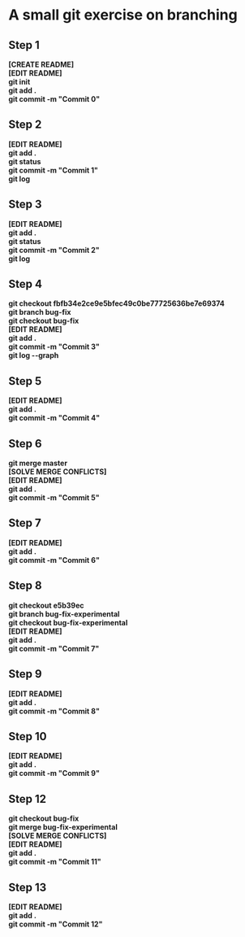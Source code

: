 # A small git exercise on branching

## Step 1

**[CREATE README]**  
**[EDIT README]**  
**git init**  
**git add .**  
**git commit -m "Commit 0"**

## Step 2

**[EDIT README]**  
**git add .**  
**git status**  
**git commit -m "Commit 1"**  
**git log**

## Step 3

**[EDIT README]**  
**git add .**  
**git status**  
**git commit -m "Commit 2"**  
**git log**

## Step 4

**git checkout fbfb34e2ce9e5bfec49c0be77725636be7e69374**  
**git branch bug-fix**  
**git checkout bug-fix**  
**[EDIT README]**  
**git add .**  
**git commit -m "Commit 3"**  
**git log --graph**

## Step 5

**[EDIT README]**  
**git add .**  
**git commit -m "Commit 4"**

## Step 6

**git merge master**  
**[SOLVE MERGE CONFLICTS]**  
**[EDIT README]**  
**git add .**  
**git commit -m "Commit 5"**

## Step 7

**[EDIT README]**  
**git add .**  
**git commit -m "Commit 6"**

## Step 8

**git checkout e5b39ec**  
**git branch bug-fix-experimental**  
**git checkout bug-fix-experimental**  
**[EDIT README]**  
**git add .**  
**git commit -m "Commit 7"**

## Step 9

**[EDIT README]**  
**git add .**  
**git commit -m "Commit 8"**

## Step 10

**[EDIT README]**  
**git add .**  
**git commit -m "Commit 9"**

## Step 12

**git checkout bug-fix**  
**git merge bug-fix-experimental**  
**[SOLVE MERGE CONFLICTS]**  
**[EDIT README]**  
**git add .**  
**git commit -m "Commit 11"**

## Step 13

**[EDIT README]**  
**git add .**  
**git commit -m "Commit 12"**
